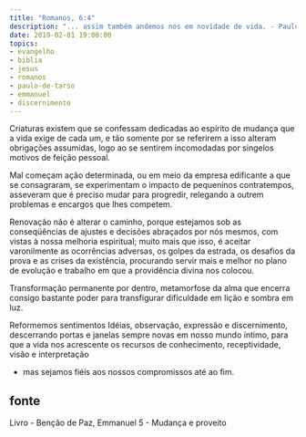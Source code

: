 ```yaml
---
title: "Romanos, 6:4"
description: "... assim também andemos nós em novidade de vida. - Paulo"
date: 2019-02-01 19:00:00
topics: 
- evangelho
- biblia
- jesus
- romanos
- paulo-de-tarso
- emmanuel
- discernimento
---
```



Criaturas existem que se confessam dedicadas ao espírito de mudança que a vida
exige de cada um, e tão somente por se referirem a isso alteram obrigações
assumidas, logo ao se sentirem incomodadas por singelos motivos de feição
pessoal.

Mal começam ação determinada, ou em meio da empresa edificante a que se
consagraram, se experimentam o impacto de pequeninos contratempos, asseveram que
é preciso mudar para progredir, relegando a outrem problemas e encargos que lhes
competem.

Renovação não é alterar o caminho, porque estejamos sob as conseqüências de
ajustes e decisões abraçados por nós mesmos, com vistas à nossa melhoria
espiritual; muito mais que isso, é aceitar varonilmente as ocorrências adversas,
os golpes da estrada, os desafios da prova e as crises da existência, procurando
servir mais e melhor no plano de evolução e trabalho em que a providência divina
nos colocou.

Transformação permanente por dentro, metamorfose da alma que encerra consigo
bastante poder para transfigurar dificuldade em lição e sombra em luz.

Reformemos sentimentos Idéias, observação, expressão e discernimento,
descerrando portas e janelas sempre novas em nosso mundo íntimo, para que a vida
nos acrescente os recursos de conhecimento, receptividade, visão e interpretação
- mas sejamos fiéis aos nossos compromissos até ao fim.


## fonte
Livro - Benção de Paz, Emmanuel
5 - Mudança e proveito 
